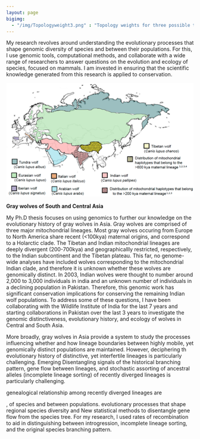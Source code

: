 ```yaml
---
layout: page
bigimg:
  - "/img/Topologyweight3.png" : "Topology weights for three possible topologies of Indian, Tibetan, and Holarctic lineages with Dhole as an outgroup across the X chromosome"
--- 
```


My research revolves around understanding the evolutionary processes that shape genomic diversity of species and between their populations. For this, I use genomic tools, computational methods, and collaborate with a wide range of researchers to answer questions on the evolution and ecology of species, focused on mammals. I am invested in ensuring that the scientific knowledge generated from this research is applied to conservation. 

![me](/img/subspeciesmap.png)



**Gray wolves of South and Central Asia**

My Ph.D thesis focuses on using genomics to further our knowledge on the evolutionary history of gray wolves in Asia. Gray wolves are comprised of three major mitochondrial lineages. Most gray wolves occuring from Europe to North America share recent (<100kya) maternal origins, and correspond to a Holarctic clade. The Tibetan and Indian mitochondrial lineages are deeply divergent (200-700kya) and geographicallly restricted, respectively, to the Indian subcontinent and the Tibetan plateau. This far, no genome-wide analyses have included wolves corresponding to the mitochondrial Indian clade, and therefore it is unknown whether these wolves are genomically distinct. In 2003, Indian wolves were thought to number around 2,000 to 3,000 individuals in india and an unknown number of individuals in a declining population in Pakistan. Therefore, this genomic work has significant conservation implications for conserving the remaining Indian wolf populations. To address some of these questions, I have been collaborating with the Wildlife Institute of India for the last 7 years and starting collaborations in Pakistan over the last 3 years to investigate the genomic distinctiveness, evolutionary history, and ecology of wolves in Central and South Asia. 

More broadly, gray wolves in Asia provide a system to study the processes influencing whether and how lineage boundaries between highly mobile, yet genomically distinct populations are maintained. However, deciphering th evolutionary history of distinctive, yet interfertile lineages is particularly challenging. Emerging Disentangling signals of the historical branching pattern, gene flow between lineages, and stochastic assorting of ancestral alleles (incomplete lineage sorting) of recently diverged lineages is particularly challenging. 

genealogical relationship among recently diverged lineages are
 




,  of species   and between populations. evolutionary processes that shape regional species diversity  and    New statistical methods to disentangle gene flow from the species tree. For my research, I used rates of recombination to aid in distinguishing between introgression, incomplete lineage sorting, and the original species branching pattern. 












